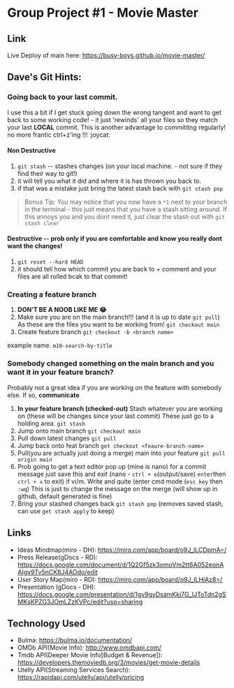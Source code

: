 # Group Project #1 - Movie Master
## Link
Live Deploy of main here: https://busy-boys.github.io/movie-master/

## Dave's Git Hints:
### Going back to your last commit.
I use this a bit if I get stuck going down the wrong tangent and want to get back to some working code! - it just 'rewinds' all your files so they match your last **LOCAL** commit. This is another advantage to commititng regularly! no more frantic ctrl+z'ing !!! :joycat: 

#### Non Destructive
1. `git stash` -- stashes changes (on your local machine. - not sure if they find their way to git!)
2. it will tell you what it did and where it is has thrown you back to.
3. if that was a mistake just bring the latest stash back with `git stash pop`

>Bonus Tip:
You may notice that you now have a `*1` next to your branch in the terminal - this just means that you have a stash sitting around.
If this annoys you and you dont need it, just clear the stash out with `git stash clear`

#### Destructive -- prob only if you are comfortable and know you really dont want the changes! 
1. `git reset --hard HEAD`
2. it should tell how which commit you are back to + comment and your files are all rolled bcak to that commit! 

### Creating a feature branch

1. **DON’T BE A NOOB LIKE ME 😂** 
2. Make sure you are on the main branch!!! (and it is up to date `git pull`) As these are the files you want to be working from! `git checkout main`
3. Create feature branch `git checkout -b <branch name>`

example name. `m10-search-by-title`

### Somebody changed something on the main branch and you want it in your feature branch?
Probably not a great idea if you are working on the feature with somebody else. If so, **communicate** 

1. **In your feature branch (checked-out)** Stash whatever you are working on (these will be changes since your last commit) These just go to a holding area. `git stash`
2. Jump onto main branch `git checkout main`
3. Pull down latest changes `git pull`
4. Jump back onto feat branch `get checkout <feaure-branch-name>`
5. Pull(you are actually just doing a merge) main into your feature `git pull origin main`
6. Prob going to get a text editor pop up (mine is nano) for a commit message just save this and exit (nano - `ctrl + o`(output/save) `enter`then `ctrl + x` to exit) if vi/m. Write and quite (enter cmd mode (`esc key` then `:wq`) This is just to change the message on the merge (will show up in github, default generated is fine)
7.  Bring your stashed changes back `git stash pop` (removes saved stash, can use `get stash apply` to keep)

## Links
- Ideas Mindmap(miro - DH): https://miro.com/app/board/o9J_lLCDpmA=/
- Press Release(gDocs - RD): https://docs.google.com/document/d/1Q2Gf5zk3omoVm2tt6A052eonAAIgv9Tv5nCK8J4AOdo/edit
- User Story Map(miro - RD): https://miro.com/app/board/o9J_lLHiAz8=/
- Presentation (gDocs - DH): https://docs.google.com/presentation/d/1gv9gyDsamKki7G_IJToTdn2gSMKsKPZG3JOmLZzKVPc/edit?usp=sharing

## Technology Used
- Bulma: https://bulma.io/documentation/
- OMDb API(Movie Info): http://www.omdbapi.com/
- Tmdb API(Deeper Movie Info[Budget & Revenue]): https://developers.themoviedb.org/3/movies/get-movie-details
- Utelly API(Streaming Services Search): https://rapidapi.com/utelly/api/utelly/pricing

